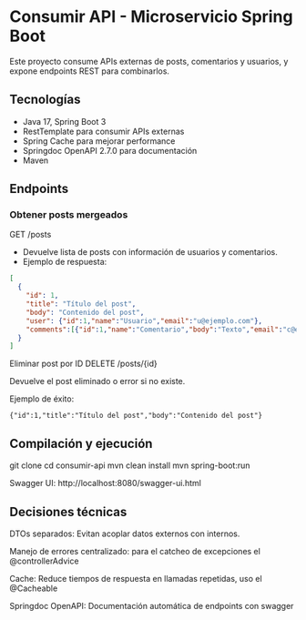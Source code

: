# Consumir API - Microservicio Spring Boot

Este proyecto consume APIs externas de posts, comentarios y usuarios, y expone endpoints REST para combinarlos.

## Tecnologías

- Java 17, Spring Boot 3
- RestTemplate para consumir APIs externas
- Spring Cache para mejorar performance
- Springdoc OpenAPI 2.7.0 para documentación
- Maven

## Endpoints

### Obtener posts mergeados
GET /posts

- Devuelve lista de posts con información de usuarios y comentarios.
- Ejemplo de respuesta:
```json
[
  {
    "id": 1,
    "title": "Título del post",
    "body": "Contenido del post",
    "user": {"id":1,"name":"Usuario","email":"u@ejemplo.com"},
    "comments":[{"id":1,"name":"Comentario","body":"Texto","email":"c@ejemplo.com"}]
  }
]
```
Eliminar post por ID
DELETE /posts/{id}


Devuelve el post eliminado o error si no existe.

Ejemplo de éxito:
```
{"id":1,"title":"Título del post","body":"Contenido del post"}
```

## Compilación y ejecución
git clone <repo-url>
cd consumir-api
mvn clean install
mvn spring-boot:run


Swagger UI: http://localhost:8080/swagger-ui.html

## Decisiones técnicas

DTOs separados: Evitan acoplar datos externos con internos.

Manejo de errores centralizado: para el catcheo de excepciones el @controllerAdvice

Cache: Reduce tiempos de respuesta en llamadas repetidas, uso el @Cacheable

Springdoc OpenAPI: Documentación automática de endpoints con swagger